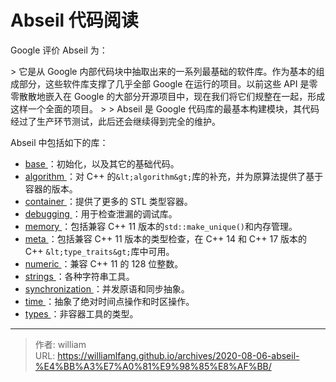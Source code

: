 # Abseil 代码阅读


Google 评价 Abseil 为：

&gt; 它是从 Google 内部代码块中抽取出来的一系列最基础的软件库。作为基本的组成部分，这些软件库支撑了几乎全部 Google 在运行的项目。以前这些 API 是零零散散地嵌入在 Google 的大部分开源项目中，现在我们将它们规整在一起，形成这样一个全面的项目。
&gt;
&gt; Abseil 是 Google 代码库的最基本构建模块，其代码经过了生产环节测试，此后还会继续得到完全的维护。

Abseil 中包括如下的库：

- [base ](https://github.com/abseil/abseil-cpp/tree/master/absl/base)：初始化，以及其它的基础代码。
- [algorithm ](https://github.com/abseil/abseil-cpp/tree/master/absl/algorithm)：对 C&#43;&#43; 的`&lt;algorithm&gt;`库的补充，并为原算法提供了基于容器的版本。
- [container ](https://github.com/abseil/abseil-cpp/tree/master/absl/container)：提供了更多的 STL 类型容器。
- [debugging ](https://github.com/abseil/abseil-cpp/tree/master/absl/debugging)：用于检查泄漏的调试库。
- [memory ](https://github.com/abseil/abseil-cpp/tree/master/absl/memory)：包括兼容 C&#43;&#43; 11 版本的`std::make_unique()`和内存管理。
- [meta ](https://github.com/abseil/abseil-cpp/tree/master/absl/meta)：包括兼容 C&#43;&#43; 11 版本的类型检查，在 C&#43;&#43; 14 和 C&#43;&#43; 17 版本的 C&#43;&#43; `&lt;type_traits&gt;`库中可用。
- [numeric ](https://github.com/abseil/abseil-cpp/tree/master/absl/numeric)：兼容 C&#43;&#43; 11 的 128 位整数。
- [strings ](https://github.com/abseil/abseil-cpp/tree/master/absl/strings)：各种字符串工具。
- [synchronization ](https://github.com/abseil/abseil-cpp/tree/master/absl/synchronization)：并发原语和同步抽象。
- [time ](https://github.com/abseil/abseil-cpp/tree/master/absl/time)：抽象了绝对时间点操作和时区操作。
- [types ](https://github.com/abseil/abseil-cpp/tree/master/absl/types)：非容器工具的类型。


---

> 作者: william  
> URL: https://williamlfang.github.io/archives/2020-08-06-abseil-%E4%BB%A3%E7%A0%81%E9%98%85%E8%AF%BB/  

